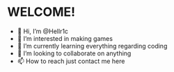 <h1>WELCOME!</h1>

- 👋 Hi, I’m @Hellr1c
- 👀 I’m interested in making games
- 🌱 I’m currently learning everything regarding coding
- 💞️ I’m looking to collaborate on anything
- 📫 How to reach just contact me here

<!---
Hellr1c/Hellr1c is a ✨ special ✨ repository because its `README.md` (this file) appears on your GitHub profile.
You can click the Preview link to take a look at your changes.
--->
